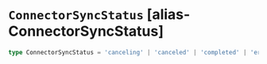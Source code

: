 # `ConnectorSyncStatus` [alias-ConnectorSyncStatus]
```typescript
type ConnectorSyncStatus = 'canceling' | 'canceled' | 'completed' | 'error' | 'in_progress' | 'pending' | 'suspended';
```
